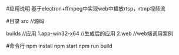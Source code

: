 #应用说明
基于electron+ffmpeg中实现web中播放rtsp，rtmp视频流

#目录
src  //源码

builds //应用
1.app-win32-x64 //生成后的应用
2.web  //web端调用案例


#命令行
npm install
npm start
npm run build